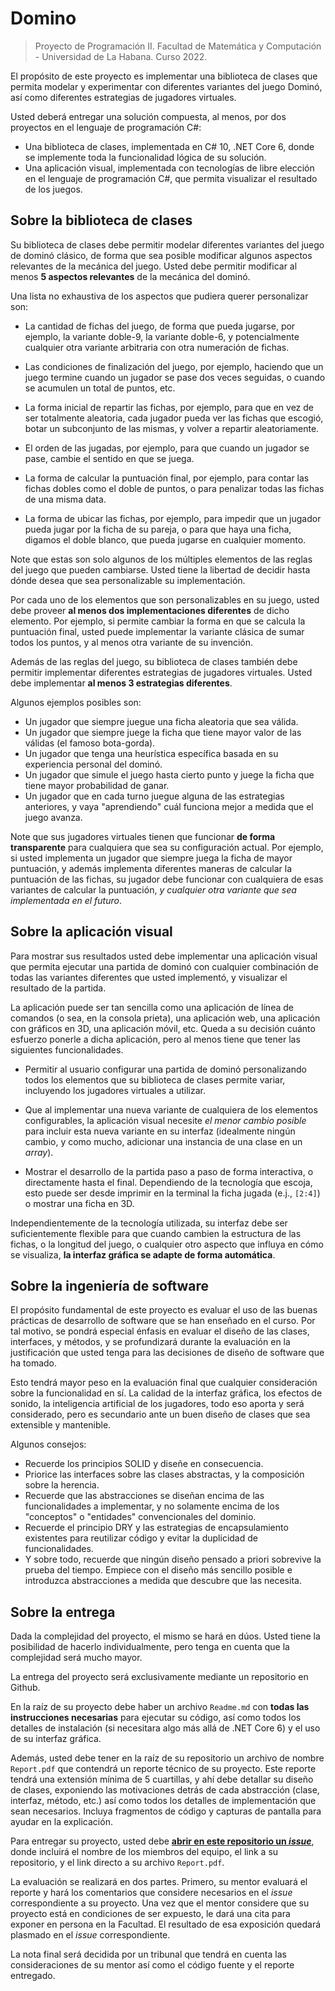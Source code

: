 # Domino

> Proyecto de Programación II.
> Facultad de Matemática y Computación - Universidad de La Habana.
> Curso 2022.

El propósito de este proyecto es implementar una biblioteca de clases que permita modelar y experimentar con diferentes variantes del juego Dominó, así como diferentes estrategias de jugadores virtuales.

Usted deberá entregar una solución compuesta, al menos, por dos proyectos en el lenguaje de programación C#:

- Una biblioteca de clases, implementada en C# 10, .NET Core 6, donde se implemente toda la funcionalidad lógica de su solución.
- Una aplicación visual, implementada con tecnologías de libre elección en el lenguaje de programación C#, que permita visualizar el resultado de los juegos.

## Sobre la biblioteca de clases

Su biblioteca de clases debe permitir modelar diferentes variantes del juego de dominó clásico, de forma que sea posible modificar algunos aspectos relevantes de la mecánica del juego. Usted debe permitir modificar al menos **5 aspectos relevantes** de la mecánica del dominó.

Una lista no exhaustiva de los aspectos que pudiera querer personalizar son:

- La cantidad de fichas del juego, de forma que pueda jugarse, por ejemplo, la variante doble-9, la variante doble-6, y potencialmente cualquier otra variante arbitraria con otra numeración de fichas.

- Las condiciones de finalización del juego, por ejemplo, haciendo que un juego termine cuando un jugador se pase dos veces seguidas, o cuando se acumulen un total de puntos, etc.

- La forma inicial de repartir las fichas, por ejemplo, para que en vez de ser totalmente aleatoria, cada jugador pueda ver las fichas que escogió, botar un subconjunto de las mismas, y volver a repartir aleatoriamente.

- El orden de las jugadas, por ejemplo, para que cuando un jugador se pase, cambie el sentido en que se juega.

- La forma de calcular la puntuación final, por ejemplo, para contar las fichas dobles como el doble de puntos, o para penalizar todas las fichas de una misma data.

- La forma de ubicar las fichas, por ejemplo, para impedir que un jugador pueda jugar por la ficha de su pareja, o para que haya una ficha, digamos el doble blanco, que pueda jugarse en cualquier momento.

Note que estas son solo algunos de los múltiples elementos de las reglas del juego que pueden cambiarse. Usted tiene la libertad de decidir hasta dónde desea que sea personalizable su implementación.

Por cada uno de los elementos que son personalizables en su juego, usted debe proveer **al menos dos implementaciones diferentes** de dicho elemento. Por ejemplo, si permite cambiar la forma en que se calcula la puntuación final, usted puede implementar la variante clásica de sumar todos los puntos, y al menos otra variante de su invención.

Además de las reglas del juego, su biblioteca de clases también debe permitir implementar diferentes estrategias de jugadores virtuales. Usted debe implementar **al menos 3 estrategias diferentes**.

Algunos ejemplos posibles son:

- Un jugador que siempre juegue una ficha aleatoria que sea válida.
- Un jugador que siempre juege la ficha que tiene mayor valor de las válidas (el famoso bota-gorda).
- Un jugador que tenga una heurística específica basada en su experiencia personal del dominó.
- Un jugador que simule el juego hasta cierto punto y juege la ficha que tiene mayor probabilidad de ganar.
- Un jugador que en cada turno juegue alguna de las estrategias anteriores, y vaya "aprendiendo" cuál funciona mejor a medida que el juego avanza.

Note que sus jugadores virtuales tienen que funcionar **de forma transparente** para cualquiera que sea su configuración actual. Por ejemplo, si usted implementa un jugador que siempre juega la ficha de mayor puntuación, y además implementa diferentes maneras de calcular la puntuación de las fichas, su jugador debe funcionar con cualquiera de esas variantes de calcular la puntuación, *y cualquier otra variante que sea implementada en el futuro*.

## Sobre la aplicación visual

Para mostrar sus resultados usted debe implementar una aplicación visual que permita ejecutar una partida de dominó con cualquier combinación de todas las variantes diferentes que usted implementó, y visualizar el resultado de la partida.

La aplicación puede ser tan sencilla como una aplicación de línea de comandos (o sea, en la consola prieta), una aplicación web, una aplicación con gráficos en 3D, una aplicación móvil, etc. Queda a su decisión cuánto esfuerzo ponerle a dicha aplicación, pero al menos tiene que tener las siguientes funcionalidades.

- Permitir al usuario configurar una partida de dominó personalizando todos los elementos que su biblioteca de clases permite variar, incluyendo los jugadores virtuales a utilizar.

- Que al implementar una nueva variante de cualquiera de los elementos configurables, la aplicación visual necesite *el menor cambio posible* para incluir esta nueva variante en su interfaz (idealmente ningún cambio, y como mucho, adicionar una instancia de una clase en un *array*).

- Mostrar el desarrollo de la partida paso a paso de forma interactiva, o directamente hasta el final. Dependiendo de la tecnología que escoja, esto puede ser desde imprimir en la terminal la ficha jugada (e.j., `[2:4]`) o mostrar una ficha en 3D.

Independientemente de la tecnología utilizada, su interfaz debe ser suficientemente flexible para que cuando cambien la estructura de las fichas, o la longitud del juego, o cualquier otro aspecto que influya en cómo se visualiza, **la interfaz gráfica se adapte de forma automática**.

## Sobre la ingeniería de software

El propósito fundamental de este proyecto es evaluar el uso de las buenas prácticas de desarrollo de software que se han enseñado en el curso. Por tal motivo, se pondrá especial énfasis en evaluar el diseño de las clases, interfaces, y métodos, y se profundizará durante la evaluación en la justificación que usted tenga para las decisiones de diseño de software que ha tomado.

Esto tendrá mayor peso en la evaluación final que cualquier consideración sobre la funcionalidad en sí. La calidad de la interfaz gráfica, los efectos de sonido, la inteligencia artificial de los jugadores, todo eso aporta y será considerado, pero es secundario ante un buen diseño de clases que sea extensible y mantenible.

Algunos consejos:

- Recuerde los principios SOLID y diseñe en consecuencia.
- Priorice las interfaces sobre las clases abstractas, y la composición sobre la herencia.
- Recuerde que las abstracciones se diseñan encima de las funcionalidades a implementar, y no solamente encima de los "conceptos" o "entidades" convencionales del dominio.
- Recuerde el principio DRY y las estrategias de encapsulamiento existentes para reutilizar código y evitar la duplicidad de funcionalidades.
- Y sobre todo, recuerde que ningún diseño pensado a priori sobrevive la prueba del tiempo. Empiece con el diseño más sencillo posible e introduzca abstracciones a medida que descubre que las necesita.

## Sobre la entrega

Dada la complejidad del proyecto, el mismo se hará en dúos. Usted tiene la posibilidad de hacerlo individualmente, pero tenga en cuenta que la complejidad será mucho mayor.

La entrega del proyecto será exclusivamente mediante un repositorio en Github.

En la raíz de su proyecto debe haber un archivo `Readme.md` con **todas las instrucciones necesarias** para ejecutar su código, así como todos los detalles de instalación (si necesitara algo más allá de .NET Core 6) y el uso de su interfaz gráfica.

Además, usted debe tener en la raíz de su repositorio un archivo de nombre `Report.pdf` que contendrá un reporte técnico de su proyecto. Este reporte tendrá una extensión mínima de 5 cuartillas, y ahí debe detallar su diseño de clases, exponiendo las motivaciones detrás de cada abstracción (clase, interfaz, método, etc.) así como todos los detalles de implementación que sean necesarios. Incluya fragmentos de código y capturas de pantalla para ayudar en la explicación.

Para entregar su proyecto, usted debe [**abrir en este repositorio un *issue***](), donde incluirá el nombre de los miembros del equipo, el link a su repositorio, y el link directo a su archivo `Report.pdf`.

La evaluación se realizará en dos partes. Primero, su mentor evaluará el reporte y hará los comentarios que considere necesarios en el *issue* correspondiente a su proyecto. Una vez que el mentor considere que su proyecto está en condiciones de ser expuesto, le dará una cita para exponer en persona en la Facultad. El resultado de esa exposición quedará plasmado en el *issue* correspondiente.

La nota final será decidida por un tribunal que tendrá en cuenta las consideraciones de su mentor así como el código fuente y el reporte entregado.
